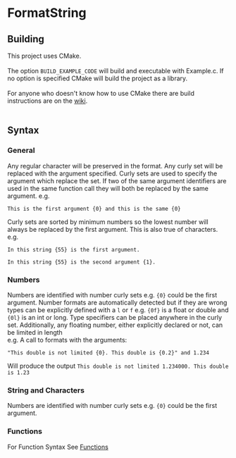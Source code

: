 # FormatString

## Building
This project uses CMake.<br>
<br>
The option `BUILD_EXAMPLE_CODE` will build and executable with Example.c. If no option is specified CMake will build the project as a library.<br>
<br>
For anyone who doesn't know how to use CMake there are build instructions are on the [wiki](../../wiki/Building).<br>
<br>

## Syntax 

### General
Any regular character will be preserved in the format. Any curly set will be replaced with the argument specified. 
Curly sets are used to specify the argument which replace the set. If two of the same
argument identifiers are used in the same function call they will both be replaced by the same argument.
e.g.
```
This is the first argument {0} and this is the same {0}
```
Curly sets are sorted by minimum numbers so the lowest number will always be replaced by the first argument.
This is also true of characters. e.g. 
```
In this string {55} is the first argument.
```
```
In this string {55} is the second argument {1}.
```

### Numbers
Numbers are identified with number curly sets e.g. `{0}` could be the first argument. 
Number formats are automatically detected but if they are wrong types can be explicitly
defined with a `l` or `f` e.g. `{0f}` is a float or double and `{0l}` is an int or long. Type specifiers can 
be placed anywhere in the curly set. Additionally, any floating number, either explicitly declared or not, 
can be limited in length <br>
e.g. A call to formats with the arguments:
```
"This double is not limited {0}. This double is {0.2}" and 1.234
```
Will produce the output `This double is not limited 1.234000. This double is 1.23`

### String and Characters
Numbers are identified with number curly sets e.g. `{0}` could be the first argument.

### Functions
For Function Syntax See [Functions](https://github.com/mossx-dev/FormatString/wiki/Functions)



